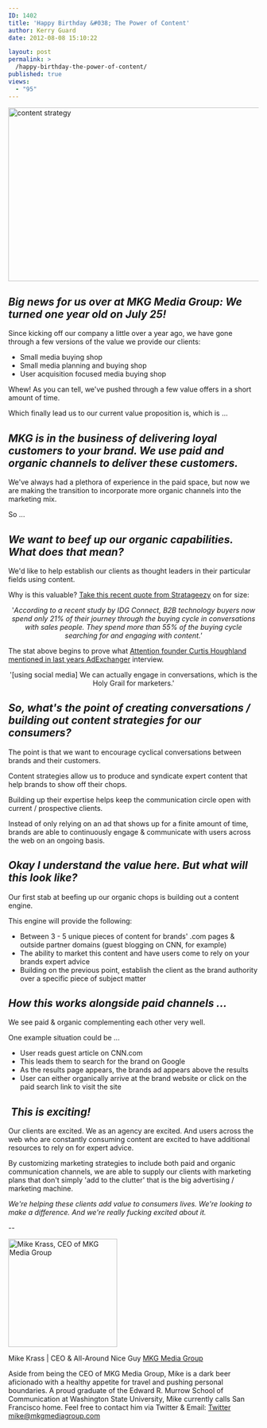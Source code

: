 ```yaml
---
ID: 1402
title: 'Happy Birthday &#038; The Power of Content'
author: Kerry Guard
date: 2012-08-08 15:10:22

layout: post
permalink: >
  /happy-birthday-the-power-of-content/
published: true
views:
  - "95"
---
```

<img class="aligncenter size-full wp-image-1404" title="writing-pencil-paper-ideas" src="http://mkgmediagroup.com/wp-content/uploads/2012/08/writing-pencil-paper-ideas.jpeg" alt="content strategy" width="640" height="350" />
<h2><em>Big news for us over at MKG Media Group: We turned one year old on July 25!</em></h2>
Since kicking off our company a little over a year ago, we have gone through a few versions of the value we provide our clients:
<ul>
	<li>Small media buying shop</li>
	<li>Small media planning and buying shop</li>
	<li>User acquisition focused media buying shop</li>
</ul>
Whew! As you can tell, we've pushed through a few value offers in a short amount of time.

Which finally lead us to our current value proposition is, which is ...
<h2><em>MKG is in the business of delivering loyal customers to your brand. We use paid and organic channels to deliver these customers.</em></h2>
We've always had a plethora of experience in the paid space, but now we are making the transition to incorporate more organic channels into the marketing mix.

So ...
<h2><em><strong>We want to beef up our organic capabilities. What does that mean?</strong></em></h2>
We'd like to help establish our clients as thought leaders in their particular fields using content.

Why is this valuable? <a href="http://strategeezy.com/2012/03/06/thebusiness-value-of-content-strategy/" target="_blank">Take this recent quote from Stratageezy</a> on for size:
<p style="text-align: center;">'<em>According to a recent study by IDG Connect, B2B technology buyers now spend only 21% of their journey through the buying cycle in conversations with sales people. They spend more than 55% of the buying cycle searching for and engaging with content.'</em></p>
<p style="text-align: left;">The stat above begins to prove what <a href="http://www.adexchanger.com/social-media/attention-houghland/" target="_blank">Attention founder Curtis Houghland mentioned in last years AdExchanger</a> interview.</p>
<p style="text-align: center;">'[using social media] We can actually engage in conversations, which is the Holy Grail for marketers.'</p>

<h2 style="text-align: left;"><em>So, w<strong style="font-style: italic;">hat's the point of creating conversations / building out content strategies for our consumers?</strong></em></h2>
The point is that we want to encourage cyclical conversations between brands and their customers.

Content strategies allow us to produce and syndicate expert content that help brands to show off their chops.

Building up their expertise helps keep the communication circle open with current / prospective clients.

Instead of only relying on an ad that shows up for a finite amount of time, brands are able to continuously engage &amp; communicate with users across the web on an ongoing basis.
<h2><em><strong>Okay I understand the value here. But what will this look like?</strong></em></h2>
Our first stab at beefing up our organic chops is building out a content engine.

This engine will provide the following:
<ul>
	<li>Between 3 - 5 unique pieces of content for brands' .com pages &amp; outside partner domains (guest blogging on CNN, for example)</li>
	<li>The ability to market this content and have users come to rely on your brands expert advice</li>
	<li>Building on the previous point, establish the client as the brand authority over a specific piece of subject matter</li>
</ul>
<h2><em><strong>How this works alongside paid channels ...</strong></em></h2>
We see paid &amp; organic complementing each other very well.

One example situation could be ...
<ul>
	<li>User reads guest article on CNN.com</li>
	<li>This leads them to search for the brand on Google</li>
	<li>As the results page appears, the brands ad appears above the results</li>
	<li>User can either organically arrive at the brand website or click on the paid search link to visit the site</li>
</ul>
<h2> <em>This is exciting!</em></h2>
Our clients are excited. We as an agency are excited. And users across the web who are constantly consuming content are excited to have additional resources to rely on for expert advice.

By customizing marketing strategies to include both paid and organic communication channels, we are able to supply our clients with marketing plans that don't simply 'add to the clutter' that is the big advertising / marketing machine.

<em>We're helping these clients add value to consumers lives. We're looking to make a difference. And we're really fucking excited about it.</em>

--

<img src="http://mkgmediagroup.com/wp-content/uploads/2011/08/mk_median_bw_head.jpeg" alt="Mike Krass, CEO of MKG Media Group" width="219" height="218" class="alignleft size-full wp-image-1794" />

<span itemprop="jobTitle">Mike Krass | CEO & All-Around Nice Guy</span>
<a href="http://www.mkgmediagroup.com" itemprop="url">MKG Media Group</a>
</span>

Aside from being the CEO of MKG Media Group, Mike is a dark beer aficionado with a healthy appetite for travel and pushing personal boundaries. A proud graduate of the Edward R. Murrow School of Communication at Washington State University, Mike currently calls San Francisco home. Feel free to contact him via Twitter & Email:
<a href="http://www.twitter.com/mikekrass" itemprop="url">Twitter</a>
<a href="mailto:mike@mkgmediagroup.com" itemprop="email">mike@mkgmediagroup.com</a>
</div>